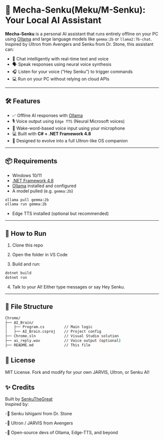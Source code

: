 # 🤖 Mecha-Senku(Meku/M-Senku): Your Local AI Assistant

**Mecha-Senku** is a personal AI assistant that runs entirely offline on your PC using [Ollama](https://ollama.com/) and large language models like `gemma:2b` or `llama2:7b-chat`. Inspired by Ultron from Avengers and Senku from Dr. Stone, this assistant can:

- 💬 Chat intelligently with real-time text and voice
- 🗣️ Speak responses using neural voice synthesis
- 🎧 Listen for your voice (“Hey Senku”) to trigger commands
- 💻 Run on your PC without relying on cloud APIs

---

## 🛠 Features

- ✅ Offline AI responses with [Ollama](https://ollama.com/)
- 🎙️ Voice output using `Edge TTS` (Neural Microsoft voices)
- 🎤 Wake-word-based voice input using your microphone
- 💻 Built with **C# + .NET Framework 4.8**
- 🚀 Designed to evolve into a full Ultron-like OS companion

---

## 📦 Requirements

- Windows 10/11
- [.NET Framework 4.8](https://dotnet.microsoft.com/en-us/download/dotnet-framework/net48)
- [Ollama](https://ollama.com/) installed and configured
- A model pulled (e.g. `gemma:2b`)

```bash
ollama pull gemma:2b
ollama run gemma:2b
```

- Edge TTS installed (optional but recommended)

---

## 🚀 How to Run

1. Clone this repo

2. Open the folder in VS Code

3. Build and run:
```bash
dotnet build
dotnet run
```
4. Talk to your AI! Either type messages or say Hey Senku.

---

## 📁 File Structure
```bash
Chrome/
├── AI_Brain/
│   ├── Program.cs         // Main logic
│   ├── AI_Brain.csproj    // Project config
├── Chrome.sln             // Visual Studio solution
├── ai_reply.wav           // Voice output (optional)
├── README.md              // This file
```

## 📜 License

MIT License. Fork and modify for your own JARVIS, Ultron, or Senku AI!

## ✨ Credits

Built by [SenkuTheGreat](https://github.com/senkuthegreat) <br>
Inspired by:

-🧪 Senku Ishigami from Dr. Stone

-🤖 Ultron / JARVIS from Avengers

-🧠 Open-source devs of Ollama, Edge-TTS, and beyond

